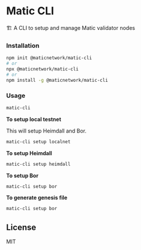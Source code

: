# Matic CLI

🏗 A CLI to setup and manage Matic validator nodes 

### Installation

```bash
npm init @maticnetwork/matic-cli
# or
npx @maticnetwork/matic-cli
# or
npm install -g @maticnetwork/matic-cli
```

### Usage

```bash
matic-cli
```

**To setup local testnet**

This will setup Heimdall and Bor.

```bash
matic-cli setup localnet
```

**To setup Heimdall**

```bash
matic-cli setup heimdall
```

**To setup Bor**

```bash
matic-cli setup bor
```

**To generate genesis file**

```bash
matic-cli setup bor
```

## License

MIT
